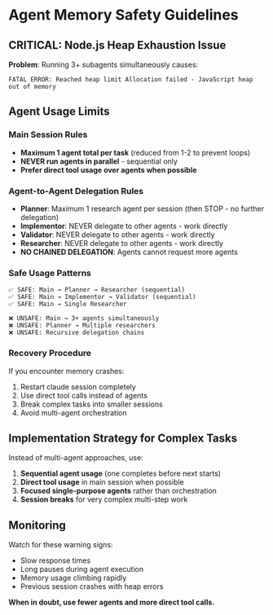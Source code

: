 # Agent Memory Safety Guidelines

## CRITICAL: Node.js Heap Exhaustion Issue

**Problem**: Running 3+ subagents simultaneously causes:
```
FATAL ERROR: Reached heap limit Allocation failed - JavaScript heap out of memory
```

## Agent Usage Limits

### Main Session Rules
- **Maximum 1 agent total per task** (reduced from 1-2 to prevent loops)
- **NEVER run agents in parallel** - sequential only
- **Prefer direct tool usage over agents when possible**

### Agent-to-Agent Delegation Rules
- **Planner**: Maximum 1 research agent per session (then STOP - no further delegation)
- **Implementor**: NEVER delegate to other agents - work directly
- **Validator**: NEVER delegate to other agents - work directly  
- **Researcher**: NEVER delegate to other agents - work directly
- **NO CHAINED DELEGATION**: Agents cannot request more agents

### Safe Usage Patterns
```
✅ SAFE: Main → Planner → Researcher (sequential)
✅ SAFE: Main → Implementor → Validator (sequential) 
✅ SAFE: Main → Single Researcher

❌ UNSAFE: Main → 3+ agents simultaneously
❌ UNSAFE: Planner → Multiple researchers
❌ UNSAFE: Recursive delegation chains
```

### Recovery Procedure
If you encounter memory crashes:
1. Restart claude session completely
2. Use direct tool calls instead of agents
3. Break complex tasks into smaller sessions
4. Avoid multi-agent orchestration

## Implementation Strategy for Complex Tasks

Instead of multi-agent approaches, use:
1. **Sequential agent usage** (one completes before next starts)
2. **Direct tool usage** in main session when possible
3. **Focused single-purpose agents** rather than orchestration
4. **Session breaks** for very complex multi-step work

## Monitoring
Watch for these warning signs:
- Slow response times
- Long pauses during agent execution
- Memory usage climbing rapidly
- Previous session crashes with heap errors

**When in doubt, use fewer agents and more direct tool calls.**